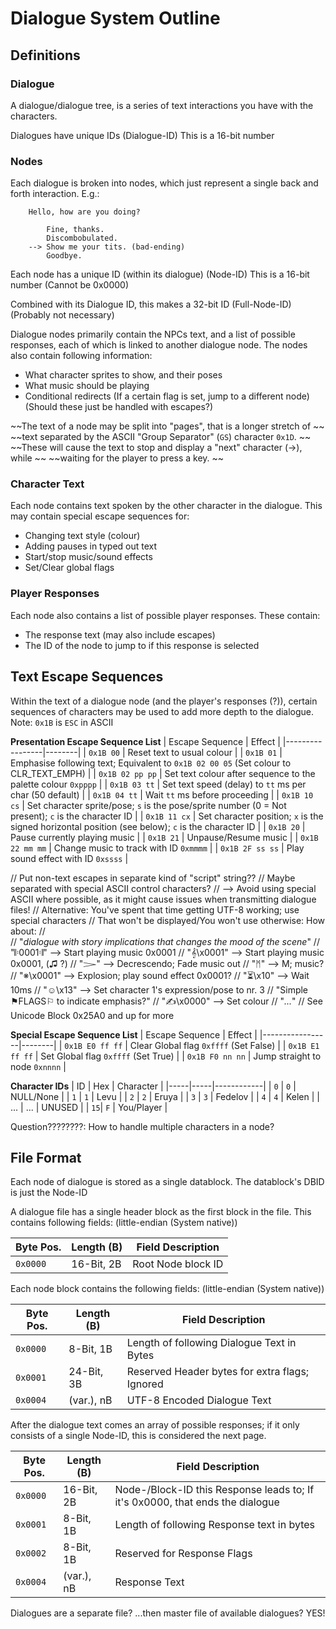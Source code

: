 # Dialogue System Outline

## Definitions

### Dialogue
A dialogue/dialogue tree, is a series of text interactions you have with the characters.

Dialogues have unique IDs (Dialogue-ID)
This is a 16-bit number

### Nodes
Each dialogue is broken into nodes, which just represent a single back and forth
interaction. E.g.:

```
	Hello, how are you doing?

		Fine, thanks.
		Discombobulated.
	-->	Show me your tits. (bad-ending)
		Goodbye.
```

Each node has a unique ID (within its dialogue) (Node-ID)
This is a 16-bit number (Cannot be 0x0000)

Combined with its Dialogue ID, this makes a 32-bit ID (Full-Node-ID)
(Probably not necessary)

Dialogue nodes primarily contain the NPCs text, and a list of possible
responses, each of which is linked to another dialogue node.
The nodes also contain following information:
 - What character sprites to show, and their poses
 - What music should be playing
 - Conditional redirects (If a certain flag is set, jump to a different node)
(Should these just be handled with escapes?)

~~The text of a node may be split into "pages", that is a longer stretch of		~~
~~text separated by the ASCII "Group Separator" (`GS`) character `0x1D`.     	~~
~~These will cause the text to stop and display a "next" character (->), while	~~
~~waiting for the player to press a key.                                     	~~

### Character Text
Each node contains text spoken by the other character in the dialogue.
This may contain special escape sequences for:
 - Changing text style (colour)
 - Adding pauses in typed out text
 - Start/stop music/sound effects
 - Set/Clear global flags

### Player Responses
Each node also contains a list of possible player responses.
These contain:
 - The response text (may also include escapes)
 - The ID of the node to jump to if this response is selected


## Text Escape Sequences
Within the text of a dialogue node (and the player's responses (?)),
certain sequences of characters may be used to add more depth to the dialogue.
Note: `0x1B` is `ESC` in ASCII

**Presentation Escape Sequence List**
| Escape Sequence | Effect |
|-----------------|--------|
| `0x1B 00`       | Reset text to usual colour |
| `0x1B 01`       | Emphasise following text; Equivalent to `0x1B 02 00 05` (Set colour to CLR_TEXT_EMPH) |
| `0x1B 02 pp pp` | Set text colour after sequence to the palette colour `0xpppp` |
| `0x1B 03 tt`    | Set text speed (delay) to `tt` ms per char (50 default) |
| `0x1B 04 tt`    | Wait `tt` ms before proceeding |
| `0x1B 10 cs`    | Set character sprite/pose; `s` is the pose/sprite number (0 = Not present); `c` is the character ID |
| `0x1B 11 cx`    | Set character position; `x` is the signed horizontal position (see below); `c` is the character ID |
| `0x1B 20`       | Pause currently playing music |
| `0x1B 21`       | Unpause/Resume music |
| `0x1B 22 mm mm` | Change music to track with ID `0xmmmm` |
| `0x1B 2F ss ss` | Play sound effect with ID `0xssss` |

// Put non-text escapes in separate kind of "script" string??
// Maybe separated with special ASCII control characters?
// --> Avoid using special ASCII where possible, as it might cause issues when transmitting dialogue files!
// Alternative: You've spent that time getting UTF-8 working; use special characters
// That won't be displayed/You won't use otherwise: How about:
//	
//	"*dialogue with story implications that changes the mood of the scene*"
//	"𝄆0001𝄇" --> Start playing music 0x0001
//	"𝄞\x0001" --> Start playing music 0x0001, (♫ ?)
//	"𝆓" --> Decrescendo; Fade music out
//	"ᛗ" --> M; music?
//	"※\x0001" --> Explosion; play sound effect 0x0001?
//	"⏳\x10" --> Wait 10ms
//	"☺\x13" --> Set character 1's expression/pose to nr. 3
//	"Simple ⚑FLAGS⚐ to indicate emphasis?"
//	"✍\x0000" --> Set colour
//	"*...*"
//	See Unicode Block 0x25A0 and up for more

**Special Escape Sequence List**
| Escape Sequence | Effect |
|-----------------|--------|
| `0x1B E0 ff ff` | Clear Global flag `0xffff` (Set False) |
| `0x1B E1 ff ff` | Set Global flag `0xffff` (Set True) |
| `0x1B F0 nn nn` | Jump straight to node `0xnnnn` |

**Character IDs**
| ID  | Hex | Character  |
|-----|-----|------------|
| `0` | `0` | NULL/None  |
| `1` | `1` | Levu       |
| `2` | `2` | Eruya      |
| `3` | `3` | Fedelov    |
| `4` | `4` | Kelen      |
| ... | ... | UNUSED     |
| `15`| `F` | You/Player |

Question????????:
	How to handle multiple characters in a node?

## File Format
Each node of dialogue is stored as a single datablock.
The datablock's DBID is just the Node-ID

A dialogue file has a single header block as the first block in the file.
This contains following fields: (little-endian (System native))

| Byte Pos. | Length (B) | Field Description |
|-----------|------------|-------------------|
| `0x0000`  | 16-Bit, 2B | Root Node block ID |

Each node block contains the following fields: (little-endian (System native))

| Byte Pos. | Length (B) | Field Description |
|-----------|------------|-------------------|
| `0x0000`  | 8-Bit,  1B | Length of following Dialogue Text in Bytes |
| `0x0001`  | 24-Bit, 3B | Reserved Header bytes for extra flags; Ignored |
| `0x0004`  | (var.), nB | UTF-8 Encoded Dialogue Text |

After the dialogue text comes an array of possible responses;
if it only consists of a single Node-ID, this is considered the
next page.

| Byte Pos. | Length (B) | Field Description |
|-----------|------------|-------------------|
| `0x0000`  | 16-Bit, 2B | Node-/Block-ID this Response leads to; If it's 0x0000, that ends the dialogue |
| `0x0001`  | 8-Bit,  1B | Length of following Response text in bytes |
| `0x0002`  | 8-Bit,  1B | Reserved for Response Flags |
| `0x0004`  | (var.), nB | Response Text |


Dialogues are a separate file?
...then master file of available dialogues?
YES!

